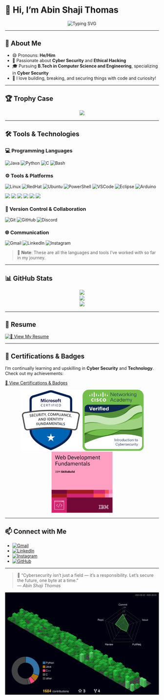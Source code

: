 # 👋 Hi, I’m Abin Shaji Thomas

<p align="center">
  <img src="https://readme-typing-svg.demolab.com?font=Fira+Code&size=20&duration=2000&pause=1000&color=00FF00&center=true&vCenter=true&width=500&lines=Cyber+Security+Researcher;Ethical+Hacker;CSE+Student+%7C+Specilalising+Cybersecuirty;GitHub+Addict+%7C+Tech+Explorer;Building+%26+Breaking+in+the+Digital+World" alt="Typing SVG" />
</p>

---

## 📘 About Me

- 😄 Pronouns: **He/Him**  
- 👀 Passionate about **Cyber Security** and **Ethical Hacking**  
- 🎓 Pursuing **B.Tech in Computer Science and Engineering**, specializing in **Cyber Security**  
- 🚀 I love building, breaking, and securing things with code and curiosity!

---

## 🏆 Trophy Case

<div align="center">
  <img src="https://github-profile-trophy.vercel.app/?username=Abin-Shaji-Thomas&theme=darkhub&row=1&margin-w=15&margin-h=15" />
</div>

---

## 🛠️ Tools & Technologies

### 💻 Programming Languages
![Java](https://skillicons.dev/icons?i=java)
![Python](https://skillicons.dev/icons?i=py)
![C](https://skillicons.dev/icons?i=c)
![Bash](https://skillicons.dev/icons?i=bash)

### ⚙️ Tools & Platforms
![Linux](https://skillicons.dev/icons?i=linux)
![RedHat](https://skillicons.dev/icons?i=redhat)
![Ubuntu](https://skillicons.dev/icons?i=ubuntu)
![PowerShell](https://skillicons.dev/icons?i=powershell)
![VSCode](https://skillicons.dev/icons?i=vscode)
![Eclipse](https://skillicons.dev/icons?i=eclipse)
![Arduino](https://skillicons.dev/icons?i=arduino)

<!-- Newly Added Icons with SVG fallback (app icon style) -->
<img src="https://raw.githubusercontent.com/Lissy93/awesome-privacy/main/icons/wireshark.svg" height="40" />
<img src="https://raw.githubusercontent.com/Lissy93/awesome-privacy/main/icons/burpsuite.svg" height="40" />
<img src="https://raw.githubusercontent.com/Lissy93/awesome-privacy/main/icons/kali-linux.svg" height="40" />
<img src="https://raw.githubusercontent.com/Lissy93/awesome-privacy/main/icons/nmap.svg" height="40" />
<img src="https://raw.githubusercontent.com/Lissy93/awesome-privacy/main/icons/vmware.svg" height="40" />
<img src="https://raw.githubusercontent.com/Lissy93/awesome-privacy/main/icons/virtualbox.svg" height="40" />

### 🔗 Version Control & Collaboration
![Git](https://skillicons.dev/icons?i=git)
![GitHub](https://skillicons.dev/icons?i=github)
![Discord](https://skillicons.dev/icons?i=discord)

### 🌐 Communication
![Gmail](https://skillicons.dev/icons?i=gmail)
![LinkedIn](https://skillicons.dev/icons?i=linkedin)
![Instagram](https://skillicons.dev/icons?i=instagram)

> 📌 **Note**: These are all the languages and tools I’ve worked with so far in my journey.

---

## 📊 GitHub Stats

<div align="center">
  <img src="https://github-readme-stats.vercel.app/api?username=Abin-Shaji-Thomas&show_icons=true&theme=dark&hide_border=false&rank_icon=github" />
  <br>
  <img src="https://github-readme-streak-stats.herokuapp.com/?user=Abin-Shaji-Thomas&theme=dark" />
  <br>
  <img src="https://github-readme-stats.vercel.app/api/top-langs/?username=Abin-Shaji-Thomas&layout=compact&theme=dark" />
</div>

---

## 📄 Resume

[![📄 View My Resume](https://img.shields.io/badge/Resume-Click%20Here-blue?style=for-the-badge&logo=adobeacrobatreader)](https://github.com/Abin-Shaji-Thomas/Abin-Shaji-Thomas/blob/main/Resume.pdf)

---

## 🏅 Certifications & Badges

I’m continually learning and upskilling in **Cyber Security** and **Technology**. Check out my achievements:

[🔗 View Certifications & Badges](https://github.com/Abin-Shaji-Thomas/Certifications-and-Badges)

<div align="center">
  <img src="https://github.com/Abin-Shaji-Thomas/Certifications-and-Badges/blob/main/Certifications%20and%20Badges/Microsoft%20Secuirty%2CCompliance%20and%20Identity%20Fundamentals%20Badge.png?raw=true" width="200" />
  <img src="https://github.com/Abin-Shaji-Thomas/Certifications-and-Badges/blob/main/Certifications%20and%20Badges/Cisco%20Introduction%20to%20Cybersecuirty%20Badge.png?raw=true" width="200" />
  <img src="https://github.com/Abin-Shaji-Thomas/Certifications-and-Badges/blob/main/Certifications%20and%20Badges/IBM%20web%20development%20Fundamentals%20Badge.png?raw=true" width="200" />
</div>

---

## 📫 Connect with Me

-  [![Gmail](https://img.shields.io/badge/Gmail-D14836?style=for-the-badge&logo=gmail&logoColor=white)](mailto:abinshajiabin2006@gmail.com)
-  [![LinkedIn](https://img.shields.io/badge/LinkedIn-0077B5?style=for-the-badge&logo=linkedin&logoColor=white)](https://www.linkedin.com/in/abin-shaji-thomas/)
-  [![Instagram](https://img.shields.io/badge/Instagram-E4405F?style=for-the-badge&logo=instagram&logoColor=white)](https://www.instagram.com/abin_shaji_thomas/)
-  [![GitHub](https://img.shields.io/badge/GitHub-100000?style=for-the-badge&logo=github&logoColor=white)](https://github.com/Abin-Shaji-Thomas)

---

> 🔐 “Cybersecurity isn’t just a field — it’s a responsibility. Let’s secure the future, one byte at a time.”  
> — *Abin Shaji Thomas*

<p align="center">
  <img src="https://raw.githubusercontent.com/Abin-Shaji-Thomas/Abin-Shaji-Thomas/main/profile-3d-contrib/profile-night-green.svg" />
</p>

